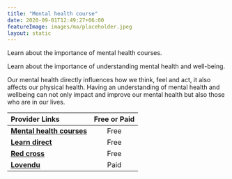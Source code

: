 ```yaml
---
title: "Mental health course"
date: 2020-09-01T12:49:27+06:00
featureImage: images/ma/placeholder.jpeg
layout: static
---
```


Learn about the importance of mental health courses.

Learn about the importance of understanding mental health and well-being.

Our mental health directly influences how we think, feel and act, it also affects our physical health. Having an understanding of mental health and wellbeing can not only impact and improve our mental health but also those who are in our lives.

| Provider Links      | Free or Paid  |  
| :-----------          | :--------------:      |  
| [**Mental health courses**](https://mentalhealthcourses.org.uk/) | Free | 
| [**Learn direct**](https://www.learndirect.com/blog/the-importance-of-understanding-mental-health) | Free | 
| [**Red cross**](https://blog.redcrossfirstaidtraining.co.uk/7-advantages-of-mental-health-training-that-will-help-deliver-value) | Free | 
| [**Lovendu**](https://www.awin1.com/cread.php?awinmid=25994&awinaffid=1198638&ued=https%3A%2F%2Flovendu.co.uk%2F) | Paid | 
  

<br/><br/>






